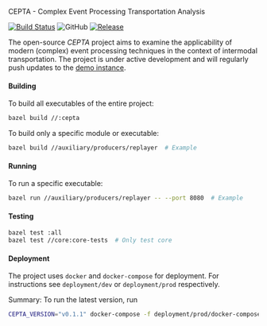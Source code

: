 CEPTA - Complex Event Processing Transportation Analysis

[![Build Status](https://travis-ci.com/bptlab/cepta.svg?branch=master)](https://travis-ci.com/bptlab/cepta)
![GitHub](https://img.shields.io/github/license/bptlab/cepta)
[![Release](https://img.shields.io/github/release/bptlab/cepta)](https://github.com/bptlab/cepta/releases/latest)

The open-source *CEPTA* project aims to examine the applicability of
modern (complex) event processing 
techniques in the context of intermodal transportation.
The project is under active development and will regularly 
push updates to the [demo instance](https://bpt-lab.org/cepta). 

#### Building
To build all executables of the entire project:
```bash
bazel build //:cepta
```
To build only a specific module or executable:
```bash
bazel build //auxiliary/producers/replayer  # Example
```

#### Running
To run a specific executable:
```bash
bazel run //auxiliary/producers/replayer -- --port 8080  # Example
```

#### Testing
```bash
bazel test :all
bazel test //core:core-tests  # Only test core
``` 

#### Deployment
The project uses `docker` and `docker-compose` for deployment.
For instructions see `deployment/dev` or `deployment/prod` respectively.

Summary: To run the latest version, run 
```bash
CEPTA_VERSION="v0.1.1" docker-compose -f deployment/prod/docker-compose.yml up
```